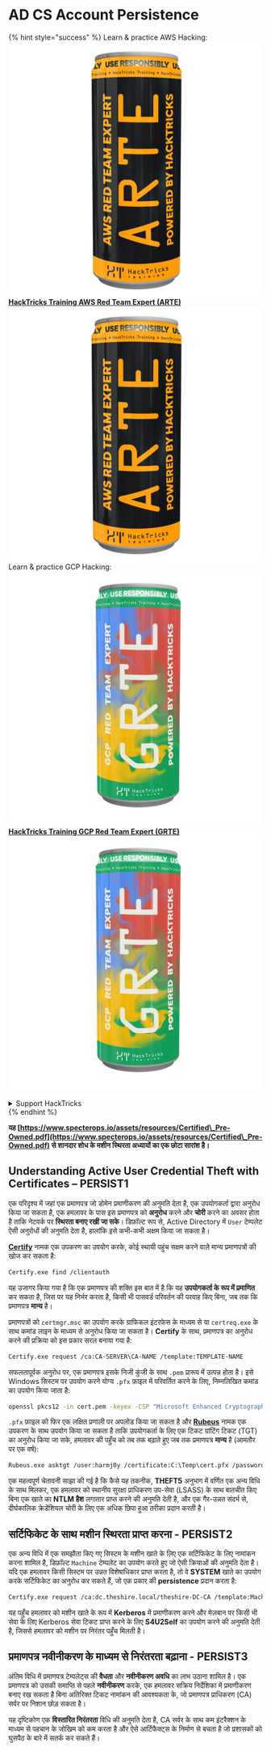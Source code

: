 # AD CS Account Persistence

{% hint style="success" %}
Learn & practice AWS Hacking:<img src="/.gitbook/assets/arte.png" alt="" data-size="line">[**HackTricks Training AWS Red Team Expert (ARTE)**](https://training.hacktricks.xyz/courses/arte)<img src="/.gitbook/assets/arte.png" alt="" data-size="line">\
Learn & practice GCP Hacking: <img src="/.gitbook/assets/grte.png" alt="" data-size="line">[**HackTricks Training GCP Red Team Expert (GRTE)**<img src="/.gitbook/assets/grte.png" alt="" data-size="line">](https://training.hacktricks.xyz/courses/grte)

<details>

<summary>Support HackTricks</summary>

* Check the [**subscription plans**](https://github.com/sponsors/carlospolop)!
* **Join the** 💬 [**Discord group**](https://discord.gg/hRep4RUj7f) or the [**telegram group**](https://t.me/peass) or **follow** us on **Twitter** 🐦 [**@hacktricks\_live**](https://twitter.com/hacktricks\_live)**.**
* **Share hacking tricks by submitting PRs to the** [**HackTricks**](https://github.com/carlospolop/hacktricks) and [**HackTricks Cloud**](https://github.com/carlospolop/hacktricks-cloud) github repos.

</details>
{% endhint %}

**यह [https://www.specterops.io/assets/resources/Certified\_Pre-Owned.pdf](https://www.specterops.io/assets/resources/Certified\_Pre-Owned.pdf) से शानदार शोध के मशीन स्थिरता अध्यायों का एक छोटा सारांश है।**

## **Understanding Active User Credential Theft with Certificates – PERSIST1**

एक परिदृश्य में जहां एक प्रमाणपत्र जो डोमेन प्रमाणीकरण की अनुमति देता है, एक उपयोगकर्ता द्वारा अनुरोध किया जा सकता है, एक हमलावर के पास इस प्रमाणपत्र को **अनुरोध** करने और **चोरी** करने का अवसर होता है ताकि नेटवर्क पर **स्थिरता बनाए रखी जा सके**। डिफ़ॉल्ट रूप से, Active Directory में `User` टेम्पलेट ऐसी अनुरोधों की अनुमति देता है, हालांकि इसे कभी-कभी अक्षम किया जा सकता है।

[**Certify**](https://github.com/GhostPack/Certify) नामक एक उपकरण का उपयोग करके, कोई स्थायी पहुंच सक्षम करने वाले मान्य प्रमाणपत्रों की खोज कर सकता है:
```bash
Certify.exe find /clientauth
```
यह उजागर किया गया है कि एक प्रमाणपत्र की शक्ति इस बात में है कि यह **उपयोगकर्ता के रूप में प्रमाणित** कर सकता है, जिस पर यह निर्भर करता है, किसी भी पासवर्ड परिवर्तन की परवाह किए बिना, जब तक कि प्रमाणपत्र **मान्य** है।

प्रमाणपत्रों को `certmgr.msc` का उपयोग करके ग्राफिकल इंटरफेस के माध्यम से या `certreq.exe` के साथ कमांड लाइन के माध्यम से अनुरोध किया जा सकता है। **Certify** के साथ, प्रमाणपत्र का अनुरोध करने की प्रक्रिया को इस प्रकार सरल बनाया गया है:
```bash
Certify.exe request /ca:CA-SERVER\CA-NAME /template:TEMPLATE-NAME
```
सफलतापूर्वक अनुरोध पर, एक प्रमाणपत्र इसके निजी कुंजी के साथ `.pem` प्रारूप में उत्पन्न होता है। इसे Windows सिस्टम पर उपयोग करने योग्य `.pfx` फ़ाइल में परिवर्तित करने के लिए, निम्नलिखित कमांड का उपयोग किया जाता है:
```bash
openssl pkcs12 -in cert.pem -keyex -CSP "Microsoft Enhanced Cryptographic Provider v1.0" -export -out cert.pfx
```
`.pfx` फ़ाइल को फिर एक लक्षित प्रणाली पर अपलोड किया जा सकता है और [**Rubeus**](https://github.com/GhostPack/Rubeus) नामक एक उपकरण के साथ उपयोग किया जा सकता है ताकि उपयोगकर्ता के लिए एक टिकट ग्रांटिंग टिकट (TGT) का अनुरोध किया जा सके, हमलावर की पहुँच को तब तक बढ़ाते हुए जब तक प्रमाणपत्र **मान्य** है (आमतौर पर एक वर्ष):
```bash
Rubeus.exe asktgt /user:harmj0y /certificate:C:\Temp\cert.pfx /password:CertPass!
```
एक महत्वपूर्ण चेतावनी साझा की गई है कि कैसे यह तकनीक, **THEFT5** अनुभाग में वर्णित एक अन्य विधि के साथ मिलकर, एक हमलावर को स्थानीय सुरक्षा प्राधिकरण उप-सेवा (LSASS) के साथ बातचीत किए बिना एक खाते का **NTLM हैश** लगातार प्राप्त करने की अनुमति देती है, और एक गैर-उन्नत संदर्भ से, दीर्घकालिक क्रेडेंशियल चोरी के लिए एक अधिक छिपा हुआ तरीका प्रदान करती है।

## **सर्टिफिकेट के साथ मशीन स्थिरता प्राप्त करना - PERSIST2**

एक अन्य विधि में एक समझौता किए गए सिस्टम के मशीन खाते के लिए एक सर्टिफिकेट के लिए नामांकन करना शामिल है, डिफ़ॉल्ट `Machine` टेम्पलेट का उपयोग करते हुए जो ऐसी क्रियाओं की अनुमति देता है। यदि एक हमलावर किसी सिस्टम पर उन्नत विशेषाधिकार प्राप्त करता है, तो वे **SYSTEM** खाते का उपयोग करके सर्टिफिकेट का अनुरोध कर सकते हैं, जो एक प्रकार की **persistence** प्रदान करता है:
```bash
Certify.exe request /ca:dc.theshire.local/theshire-DC-CA /template:Machine /machine
```
यह पहुँच हमलावर को मशीन खाते के रूप में **Kerberos** में प्रमाणीकरण करने और मेज़बान पर किसी भी सेवा के लिए Kerberos सेवा टिकट प्राप्त करने के लिए **S4U2Self** का उपयोग करने की अनुमति देती है, जिससे हमलावर को मशीन पर निरंतर पहुँच मिलती है।

## **प्रमाणपत्र नवीनीकरण के माध्यम से निरंतरता बढ़ाना - PERSIST3**

अंतिम विधि में प्रमाणपत्र टेम्पलेट्स की **वैधता** और **नवीनीकरण अवधि** का लाभ उठाना शामिल है। एक प्रमाणपत्र को उसकी समाप्ति से पहले **नवीनीकरण** करके, एक हमलावर सक्रिय निर्देशिका में प्रमाणीकरण बनाए रख सकता है बिना अतिरिक्त टिकट नामांकन की आवश्यकता के, जो प्रमाणपत्र प्राधिकरण (CA) सर्वर पर निशान छोड़ सकता है।

यह दृष्टिकोण एक **विस्तारित निरंतरता** विधि की अनुमति देता है, CA सर्वर के साथ कम इंटरैक्शन के माध्यम से पहचान के जोखिम को कम करता है और ऐसे आर्टिफैक्ट्स के निर्माण से बचता है जो प्रशासकों को घुसपैठ के बारे में सतर्क कर सकते हैं।
